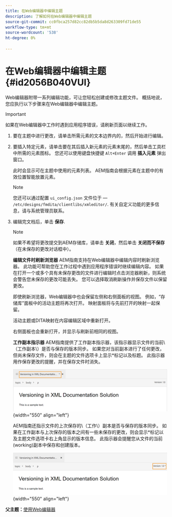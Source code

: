 ```yaml
---
title: 在Web编辑器中编辑主题
description: 了解如何在Web编辑器中编辑主题
source-git-commit: cc0fbca257d82cc82db5b5da8d263309fd71de55
workflow-type: tm+mt
source-wordcount: '538'
ht-degree: 0%

---
```



# 在Web编辑器中编辑主题 {#id2056B040VUI}

Web编辑器附带一系列编辑功能，可让您轻松创建或修改主题文件。 概括地说，您应执行以下步骤来在Web编辑器中编辑主题。

>[!IMPORTANT]
>
> 如果在Web编辑器中工作时遇到应用程序错误，请刷新页面以继续工作。

1. 要在主题中进行更改，请单击所需元素的文本边界内的，然后开始进行编辑。

1. 要插入特定元素，请单击要在其后插入新元素的元素末尾的，然后单击工具栏中所需的元素图标。 您还可以使用键盘快捷键 `Alt+Enter` 调用 **插入元素** 弹出窗口。

   此时会显示可在主题中使用的元素列表。 AEM指南会根据元素在主题中的有效位置智能放置元素。

   >[!NOTE]
   >
   > 您还可以通过配置 `ui_config.json` 文件位于 —  `/etc/designs/fmdita/clientlibs/xmleditor/`. 有关自定义功能的更多信息，请与系统管理员联系。

1. 编辑完文档后，单击 **保存**.

   >[!NOTE]
   >
   > 如果不希望将更改提交到AEM存储库，请单击 **关闭**，然后单击 **关闭而不保存** （在未保存的更改对话框中）。

   **编辑文件时刷新浏览器**
AEM指南支持在Web编辑器中编辑内容时刷新浏览器。 此功能可帮助您在工作过程中遇到应用程序错误时继续编辑内容。 如果在打开一个或多个具有未保存更改的文件进行编辑时点击浏览器刷新，则系统会警告您未保存的更改可能丢失。 您可以选择取消刷新操作并保存文件以保留更改。

   即使刷新浏览器，Web编辑器中也会保留左侧和右侧面板的视图。 例如，“存储库”面板中的活动主题将再次打开。 映射面板将与先前打开的映射一起保留。

   活动主题或DITA映射在内容编辑区域中重新打开。

   右侧面板也会重新打开，并显示与刷新前相同的视图。

   **工作副本指示器**
AEM指南提供了工作副本指示器，该指示器显示文件的当前\（工作副本\）是否与保存的版本同步。 如果您对当前副本进行了任何更改，但尚未保存文件，则会在主题的文件选项卡上显示\*标记以及标题。 此指示器用作保存更改的提醒，并在保存文件时消失。

   ![](images/working-copy-text-update-indicator.png){width="550" align="left"}

   AEM指南还指示文件的上次保存的\（工作\）副本是否与保存的版本同步。 如果在工作副本与上次保存的版本之间有一些未保存的更改，则会显示\*标记以及主题文件选项卡右上角显示的版本信息。 此指示器会提醒您从文件的当前\(working\)副本中保存和创建版本。

   ![](images/version-update-indicator.png){width="550" align="left"}


**父主题：**[&#x200B;使用Web编辑器](web-editor.md)


